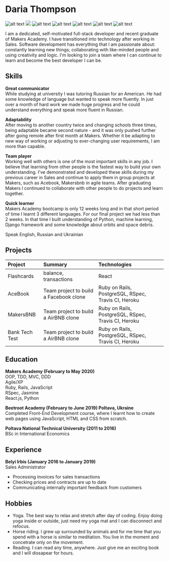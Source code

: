 # Daria Thompson
![alt text](https://img.shields.io/badge/Ruby-206%20commits-orange.svg "Ruby commits")
[<img src="https://img.shields.io/badge/Ruby-206%20commits-orange.svg">](https://sourcerer.io/dariathompson)
![alt text](https://img.shields.io/badge/JavaScript-114%20commits-green.svg "JavaScript commits")
![alt text](https://img.shields.io/badge/SQL-77%20commits-yellow.svg "SQL commits")
![alt text](https://img.shields.io/badge/HTML-71%20commits-orange.svg "HTML commits")
![alt text](https://img.shields.io/badge/CSS-128%20commits-red.svg "CSS commits")
![alt text](https://img.shields.io/badge/Python-12%20commits-blue.svg "Python commits")

I am a dedicated, self-motivated full-stack developer and recent graduate of Makers Academy. I have transitioned into technology after working in Sales. Software development has everything that I am passionate about: constantly learning new things; collaborating with like-minded people and using creativity and logic. I'm looking to join a team where I can continue to learn and become the best developer I can be.

## Skills

**Great communicator**\
While studying at university I was tutoring Russian for an American. He had some knowledge of language but wanted to speak more fluently. In just over a month of hard work we made huge progress and he could understand everything and speak more fluent in Russian.

**Adaptability**\
After moving to another country twice and changing schools three times, being adaptable became second nature - and it was only pushed further after going remote after first month at Makers. Whether it be adapting to new way of working or adjusting to ever-changing user requirements, I am more than capable.

**Team player**\
Working well with others is one of the most important skills in any job. I believe that learning from other people is the fastest way to build your own understanding. I've demonstrated and developed these skills during my previous career in Sales and continue to apply them in group projects at Makers, such as Acebook, Makersbnb in agile teams. After graduating Makers I continued to collaborate with other people to do projects and learn together.

**Quick learner**\
Makers Academy bootcamp is only 12 weeks long and in that short period of time I learnt 3 different languages. For our final project we had less than 2 weeks. In that time I built understanding of Python, machine learning, Django framework and some knowledge about orbits and space debris.

Speak English, Russian and Ukrainian

## Projects

| Project          | Summary      | Technologies  | 
| :------------- | :----------- | :----------- | 
| Flashcards | balance, transactions | React | 
| AceBook | Team project to build a Facebook clone | Ruby on Rails, PostgreSQL, RSpec, Travis CI, Heroku | 
| MakersBNB | Team project to build a AirBNB clone | Ruby on Rails, PostgreSQL, RSpec, Travis CI, Heroku | 
| Bank Tech Test | Team project to build a AirBNB clone | Ruby on Rails, PostgreSQL, RSpec, Travis CI, Heroku | 

## Education

**Makers Academy (February to May 2020)**\
OOP, TDD, MVC, DDD\
Agile/XP\
Ruby, Rails, JavaScript\
RSpec, Jasmine\
React.js, Python

**Beetroot Academy (February to June 2019) Poltava, Ukraine**\
Completed Front-End Development course, where I learnt how to create web pages using JavaScript, HTML and CSS from scratch.

**Poltava National Technical University (2011 to 2016)**\
BSc in International Economics

## Experience

**Belyi Irbis (January 2016 to January 2019)**\
Sales Administrator
* Processing invoices for sales transactions
* Checking prices and contracts are up to date
* Communicating internally important feedback from customers

## Hobbies

* Yoga. The best way to relax and stretch after day of coding. Enjoy doing yoga inside or outside, just need my yoga mat and I can disconnect and refocus.
* Horse riding. I grew up surrounded by animals and for me time that you spend with a horse is similar to meditation. You live in the moment and concetrate only on the movement.
* Reading. I can read any time, anywhere. Just give me an exciting book and I will dissapear for hours.
